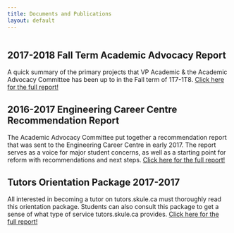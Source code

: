 ```yaml
---
title: Documents and Publications
layout: default
---
```


<div class="columns">
    <div class="column">
        <div class="content">
            <h2 class="title">2017-2018 Fall Term Academic Advocacy Report</h2>
            <p>A quick summary of the primary projects that VP Academic & the Academic Advocacy Committee has been up to in the Fall term of 1T7-1T8. <a href="https://drive.google.com/file/d/1XzxqgPhDdB9XHSlUlxwsn1v9iX-d2aGS/view?usp=sharing"> Click here for the full report! </a></p>
            <h2> 2016-2017 Engineering Career Centre Recommendation Report </h2>
            <p>The Academic Advocacy Committee put together a recommendation report that was sent to the Engineering Career Centre in early 2017. The report serves as a voice for major student concerns, as well as a starting point for reform with recommendations and next steps. <a href="http://skule.ca/content/final-engineering-career-centre-reccomenation-report.pdf"> Click here for the full report! </a></p>
            <h2> Tutors Orientation Package 2017-2017 </h2>
            <p> All interested in becoming a tutor on tutors.skule.ca must thoroughly read this orientation package. Students can also consult this package to get a sense of what type of service tutors.skule.ca provides. <a href="https://drive.google.com/file/d/1ikrGjAoFoPWDb58ZzUzsRSDVsMfDH9Q2/view?usp=sharing"> Click here for the full report! </a></p>
        </div>
    </div>
</div>